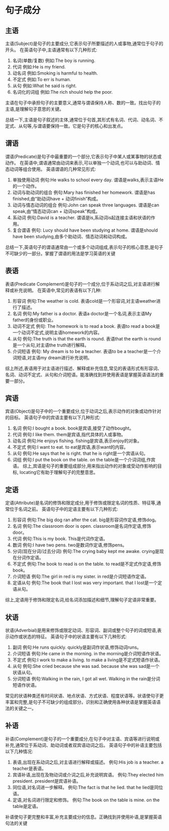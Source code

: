 # 句子成分

## 主语

主语(Subject)是句子的主要成分,它表示句子所要描述的人或事物,通常位于句子的开头。
在英语句子中,主语通常有以下几种形式:
1. 名词(单数/复数)
例如:The boy is running.
2. 代词
例如:He is my friend.
3. 动名词
例如:Smoking is harmful to health.
4. 不定式
例如:To err is human.
5. 从句
例如:What he said is right.
6. 名词化的词组
例如:The rich should help the poor.

主语在句子中承担句子的主要意义,通常与谓语保持人称、数的一致。找出句子的主语,是理解句子意思的关键。

总结一下,主语是句子叙述的主体,通常位于句首,其形式有名词、代词、动名词、不定式、从句等,与谓语要保持一致。它是句子的核心和出发点。

## 谓语

谓语(Predicate)是句子中最重要的一个部分,它表示句子中某人或某事物的状态或动作。
在英语中,谓语通常由动词来表示,可以单独一个动词,也可以与助动词、情态动词等组合使用。
英语谓语的几种常见形式:
1. 单独使用动词
例句:He walks to school every day.
谓语是walks,表示主语He的一个动作。
2. 动词与助动词的组合
例句:Mary has finished her homework.
谓语是has finished,由“助动词have + 动词finish”构成。
3. 动词与情态动词的组合
例句:John can speak three languages.
谓语是can speak,由“情态动词can + 动词speak”构成。
4. 系动词
例句:David is a teacher.
谓语是is,系动词is起连接主语和状语的作用。
5. 复合谓语
例句: Lucy should have been studying at home.
谓语是should have been studying,由多个助动词、情态动词和动词构成。

总结一下,英语句子的谓语通常由一个或多个动词组成,表示句子的核心意思,是句子不可缺少的一部分。掌握了谓语的用法是学习英语的关键

## 表语

表语(Predicate Complement)是句子的一个成分,位于系动词之后,对主语进行解释或补充说明。
在英语中,常见的表语有以下几种:
1. 形容词
例句:The weather is cold.
表语cold是一个形容词,对主语weather进行了描述。
2. 名词
例句:My father is a doctor.
表语a doctor是一个名词,表示主语My father的身份或职业。
3. 动词不定式
例句: The homework is to read a book.
表语to read a book是一个动词不定式,说明主语homework的内容。
4. 从句
例句:The truth is that the earth is round.
表语that the earth is round是一个从句,对主语the truth进行解释。
5. 介词短语
例句: My dream is to be a teacher.
表语to be a teacher是一个介词短语,对主语my dream进行补充说明。

综上所述,表语用于对主语进行描述、解释或补充信息,常见的表语形式有形容词、名词、动词不定式、从句和介词短语。能准确找到并使用表语是掌握英语语法的重要一部分。

## 宾语

宾语(Object)是句子中的一个重要成分,位于动词之后,表示动作的对象或动作针对的目标。
英语句子中的宾语主要有以下几种形式:
1. 名词
例句:I bought a book.
book是宾语,接受了动作bought。
2. 代词
例句:I like them.
them是宾语,指代具体的人或事物。
3. 动名词
例句:He enjoys fishing.
fishing是宾语,表示enjoy的对象。
4. 不定式
例句:I want to eat.
to eat是宾语,表示want的内容。
5. 从句
例句:He says that he is right.
that he is right是一个宾语从句。
6. 词组
例句:I put the book on the table.
on the table是一个介词词组,作宾语。
综上,宾语是句子的重要组成部分,用来指出动作的对象或受动作影响的目标, locating它有助于理解句子的完整意思。

## 定语

定语(Attribute)是名词的修饰和限定成分,用于修饰或限定名词的性质、特征等,通常位于名词之前。
英语句子中的定语主要有以下几种形式:
1. 形容词
例句:The big dog ran after the cat.
big是形容词作定语,修饰dog。
2. 名词
例句:The classroom door is open.
classroom是名词作定语,修饰door。
3. 代词
例句:This is my book.
This是代词作定语。
4. 数词
例句:I have two pens.
two是数词作定语,修饰pens。
5. 分词(现在分词/过去分词)
例句:The crying baby kept me awake.
crying是现在分词作定语。
6. 不定式
例句:The book to read is on the table.
to read是不定式作定语,修饰book。
7. 介词短语
例句:The girl in red is my sister.
in red是介词短语作定语。
8. 定语从句
例句:The book that I lost was very important.
that I lost是一个定语从句。

综上,定语用于修饰和限定名词,给名词添加描述和细节,理解句子定语非常重要。

## 状语

状语(Adverbial)是用来修饰或限定动词、形容词、副词或整个句子的词或短语,表示动作或状态的特征。
英语句子中的状语主要有以下几种形式:
1. 副词
例句:He runs quickly. 
quickly是副词作状语,修饰动词runs。
2. 介词短语 
例句:He came in the morning.
in the morning是介词短语作状语。
3. 不定式
例句:I work to make a living.
to make a living是不定式短语作状语。
4. 从句
例句:She cried because she was sad.
because she was sad是一个状语从句。
5. 分词短语
例句:Walking in the rain, I got all wet.
Walking in the rain是分词短语作状语。

常见的状语种类还有时间状语、地点状语、方式状语、程度状语等。状语使句子更丰富和完整,是句子不可缺少的组成部分。识别和正确使用各种状语是掌握英语语法的关键之一。

## 补语

补语(Complement)是句子的一个重要成分,在句子中对主语、宾语等进行说明或补充,通常位于系动词、助动词或者双宾语动词之后。
英语句子中的补语主要包括以下几种情况:
1. 表语,出现在系动词之后,对主语进行解释或描述。
例句:His job is a teacher.
a teacher是表语。
2. 宾语补语,出现在及物动词或介词之后,补充说明宾语。
例句:They elected him president.
president是宾语补语。
3. 同位语,对名词进一步解释。
例句:The fact is that he lied.
that he lied是同位语。
4. 定语,对名词进行限定和修饰。
例句:The book on the table is mine.
on the table是定语。

补语使句子更完整和丰富,补充主要成分的信息。正确找到并使用补语,是掌握英语句法的关键
